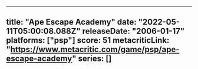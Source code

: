 
---
title: "Ape Escape Academy"
date: "2022-05-11T05:00:08.088Z"
releaseDate: "2006-01-17"
platforms: ["psp"]
score: 51
metacriticLink: "https://www.metacritic.com/game/psp/ape-escape-academy"
series: []
---
